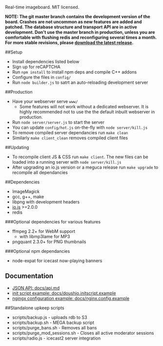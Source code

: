 Real-time imageboard.
MIT licensed.

**NOTE: The git master branch contains the development version of the board.
Crashes are not uncommon as new features are added and patched. The database 
structure and transport API are in active development. Don't use the master 
branch in production, unless you are comfortable with flushing redis and 
reconfiguring several times a month. For more stable revisions, please 
[download the latest release](https://github.com/bakape/meguca/releases).**

##Setup
* Install dependencies listed below
* Sign up for reCAPTCHA
* Run `npm install` to install npm deps and compile C++ addons
* Configure the files in `config/`
* Run `node builder.js` to satrt an auto-reloading development server

##Production
* Have your webserver serve `www/`
  * Some features will not work without a dedicated webserver. It is highly
  recommended not to use the the default inbuilt webserver in production.
* Run `node server/server.js` to start the server
* You can update `config/hot.js` on-the-fly with `node server/kill.js`
* To remove compiled server dependancies run `make clean`
* Similarly `make client_clean` removes compiled client files

##Updating
* To recompile client JS & CSS run `make client`. The new files can be loaded
 into a running server with `node server/kill.js`
* After upgrading an io.js version or a meguca release run `make upgrade` to 
recompile all dependancies

##Dependencies
* ImageMagick
* gcc, g++, make
* libpng with development headers
* [io.js](https://iojs.org) >=2.0.0
* redis

###Optional dependencies for various features
* ffmpeg 2.2+ for WebM support
  * with libmp3lame for MP3
* pngquant  2.3.0+ for PNG thumbnails

###Optional npm dependancies
* node-expat for icecast now-playing banners

## Documentation
* [JSON API: docs/api.md](https://github.com/bakape/meguca/blob/master/docs/api.md)
* [init script example: docs/doushio.initscript.example](https://github.com/bakape/meguca/blob/master/docs/doushio.initscript.example)
* [ngingx configuration example: docs/nginx.config.example](https://github.com/bakape/meguca/blob/master/docs/nginx.conf.example)

##Standalone upkeep scripts
* scripts/backup.js - uploads rdb to S3
* scripts/backup.sh - MEGA backup script
* scripts/purge_bans.sh - Removes all bans
* scripts/purge_mod_sessions.sh - Closes all active moderator sessions
* scripts/radio.js - icecast2 server integration
